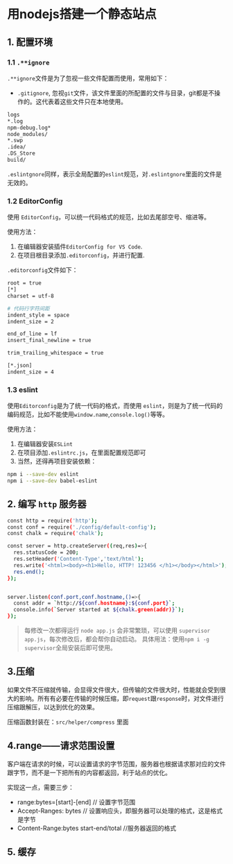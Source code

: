 # 用nodejs搭建一个静态站点

## 1. 配置环境

### 1.1 `.**ignore`

`.**ignore`文件是为了忽视一些文件配置而使用，常用如下：

- `.gitignore`, 忽视`git`文件，该文件里面的所配置的文件与目录，git都是不操作的。这代表着这些文件只在本地使用。

```bash
logs
*.log
npm-debug.log*
node_modules/
*.swp
.idea/
.DS_Store
build/
```

`.eslintgnore`同样，表示全局配置的`eslint`规范，对`.eslintgnore`里面的文件是无效的。

### 1.2 EditorConfig

使用 `EditorConfig`，可以统一代码格式的规范，比如去尾部空号、缩进等。

使用方法：

1. 在编辑器安装插件`EditorConfig for VS Code`.
1. 在项目根目录添加`.editorconfig`，并进行配置.

`.editorconfig`文件如下：

```bash
root = true
[*]
charset = utf-8

# 代码行字符间距
indent_style = space
indent_size = 2

end_of_line = lf
insert_final_newline = true

trim_trailing_whitespace = true

[*.json]
indent_size = 4
```

### 1.3 eslint

使用`Editorconfig`是为了统一代码的格式，而使用 `eslint`，则是为了统一代码的编码规范，比如不能使用`window.name`,`console.log()`等等。

使用方法：

1. 在编辑器安装`ESLint`
1. 在项目添加`.eslintrc.js`，在里面配置规范即可
1. 当然，还得再项目安装依赖：

```bash
npm i --save-dev eslint
npm i --save-dev babel-eslint
```

## 2. 编写 `http` 服务器

```bash
const http = require('http');
const conf = require('./config/default-config');
const chalk = require('chalk');

const server = http.createServer((req,res)=>{
  res.statusCode = 200;
  res.setHeader('Content-Type','text/html');
  res.write('<html><body><h1>Hello, HTTP! 123456 </h1></body></html>');
  res.end();
});


server.listen(conf.port,conf.hostname,()=>{
  const addr = `http://${conf.hostname}:${conf.port}`;
  console.info(`Server started at ${chalk.green(addr)}`);
});

```

> 每修改一次都得运行 `node app.js` 会非常繁琐，可以使用 `supervisor app.js`，每次修改后，都会帮你自动启动。
> 具体用法：使用`npm i -g supervisor`全局安装后即可使用。

## 3.压缩

如果文件不压缩就传输，会显得文件很大，但传输的文件很大时，性能就会受到很大的影响。所有有必要在传输的时候压缩，即`request`跟`response`时，对文件进行压缩跟解压，以达到优化的效果。

压缩函数封装在：`src/helper/compress` 里面

## 4.range——请求范围设置

客户端在请求的时候，可以设置请求的字节范围，服务器也根据请求那对应的文件跟字节，而不是一下把所有的内容都返回，利于站点的优化。

实现这一点，需要三步：

- range:bytes=[start]-[end]   // 设置字节范围
- Accept-Ranges: bytes        // 设置响应头，即服务器可以处理的格式，这是格式是字节
- Content-Range:bytes start-end/total   //服务器返回的格式

## 5. 缓存


